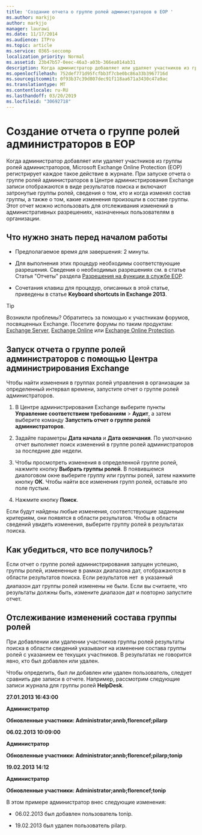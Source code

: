 ```yaml
---
title: 'Создание отчета о группе ролей администраторов в EOP '
ms.author: markjjo
author: markjjo
manager: laurawi
ms.date: 11/17/2014
ms.audience: ITPro
ms.topic: article
ms.service: O365-seccomp
localization_priority: Normal
ms.assetid: 23b47b57-0eec-46a3-a03b-366ea014ab31
description: Когда администратор добавляет или удаляет участников из группы ролей администраторов, Microsoft Exchange Online Protection (EOP) регистрирует каждое такое действие в журнале.
ms.openlocfilehash: 752def771d95fcfbb3f7cbe0bc86a33b3967716d
ms.sourcegitcommit: 0f93b37c39d807dec91f118aa671a3430c47a9ac
ms.translationtype: MT
ms.contentlocale: ru-RU
ms.lasthandoff: 03/20/2019
ms.locfileid: "30692718"
---
```

# <a name="run-an-administrator-role-group-report-in-eop"></a>Создание отчета о группе ролей администраторов в EOP 

 Когда администратор добавляет или удаляет участников из группы ролей администраторов, Microsoft Exchange Online Protection (EOP) регистрирует каждое такое действие в журнале. При запуске отчета о группе ролей администраторов в Центре администрирования Exchange записи отображаются в виде результатов поиска и включают затронутые группы ролей, сведения о том, кто и когда изменял состав группы, а также о том, какие изменения произошли в составе группы. Этот отчет можно использовать для отслеживания изменений в административных разрешениях, назначенных пользователям в организации.
  
## <a name="what-do-you-need-to-know-before-you-begin"></a>Что нужно знать перед началом работы

- Предполагаемое время для завершения: 2 минуты.
    
- Для выполнения этих процедур необходимы соответствующие разрешения. Сведения о необходимых разрешениях см. в статье Статья "Отчеты" раздела [Разрешения на функции в службе EOP](feature-permissions-in-eop.md). 
    
- Сочетания клавиш для процедур, описанных в этой статье, приведены в статье **Keyboard shortcuts in Exchange 2013**.
    
> [!TIP]
> Возникли проблемы? Обратитесь за помощью к участникам форумов, посвященных Exchange. Посетите форумы по таким продуктам: [Exchange Server](https://go.microsoft.com/fwlink/p/?linkId=60612), [Exchange Online](https://go.microsoft.com/fwlink/p/?linkId=267542) или [Exchange Online Protection](https://go.microsoft.com/fwlink/p/?linkId=285351). 
  
## <a name="use-the-eac-to-run-an-administrator-role-group-report"></a>Запуск отчета о группе ролей администраторов с помощью Центра администрирования Exchange

Чтобы найти изменения в группах ролей управления в организации за определенный интервал времени, запустите отчет о группе ролей администраторов.
  
1. В Центре администрирования Exchange выберите пункты **Управление соответствием требованиям** \> **Аудит**, а затем выберите команду **Запустить отчет о группе ролей администраторов**.
    
2. Задайте параметры **Дата начала** и **Дата окончания**. По умолчанию отчет выполняет поиск изменений в группе ролей администраторов за последние две недели.
    
3. Чтобы просмотреть изменения в определенной группе ролей, нажмите кнопку **Выбрать группы ролей**. В появившемся диалоговом окне выберите группу или группы ролей, затем нажмите кнопку **ОК**. Чтобы найти все изменения групп ролей, оставьте это поле пустым.
    
4. Нажмите кнопку **Поиск**.
    
Если будут найдены любые изменения, соответствующие заданным критериям, они появятся в области результатов. Чтобы в области сведений увидеть изменения, выберите группу ролей в результатах поиска.
  
## <a name="how-do-you-know-this-worked"></a>Как убедиться, что все получилось?

Если отчет о группе ролей администрирования запущен успешно, группы ролей, измененные в рамках диапазона дат, отображаются в области результатов поиска. Если результатов нет  в указанный диапазон дат группы ролей изменены не были. Если вы считаете, что результаты должны быть, измените диапазон дат и повторно запустите отчет.
  
## <a name="monitor-changes-to-role-group-membership"></a>Отслеживание изменений состава группы ролей

При добавлении или удалении участников группы ролей результаты поиска в области сведений указывают на изменение состава группы ролей с указанием ее текущих участников. В результатах не говорится явно, кто был добавлен или удален.
  
Чтобы определить, был ли добавлен или удален пользователь, следует сравнить две записи в отчете. Например, рассмотрим следующие записи журнала для группы ролей **HelpDesk**. 
  
 **27.01.2013 16:43:00**
  
 **Администратор**
  
 **Обновленные участники: Administrator;annb,florencef;pilarp**
  
 **06.02.2013 10:09:00**
  
 **Администратор**
  
 **Обновленные участники: Administrator;annb;florencef;pilarp;tonip**
  
 **19.02.2013 14:12**
  
 **Администратор**
  
 **Обновленные участники: Administrator;annb;florencef;tonip**
  
В этом примере администратор внес следующие изменения:
  
- 06.02.2013 был добавлен пользователь tonip.
    
- 19.02.2013 был удален пользователь pilarp.
    

